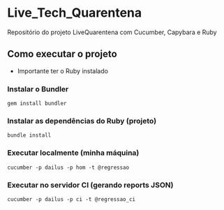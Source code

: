 # Live_Tech_Quarentena
Repositório do projeto LiveQuarentena com Cucumber, Capybara e Ruby

## Como executar o projeto

* Importante ter o Ruby instalado

### Instalar o Bundler
`
gem install bundler
`

### Instalar as dependências do Ruby (projeto)
`
bundle install
`

### Executar localmente (minha máquina)
`
cucumber -p dailus -p hom -t @regressao
`

### Executar no servidor CI (gerando reports JSON)
`
cucumber -p dailus -p ci -t @regressao_ci
`

